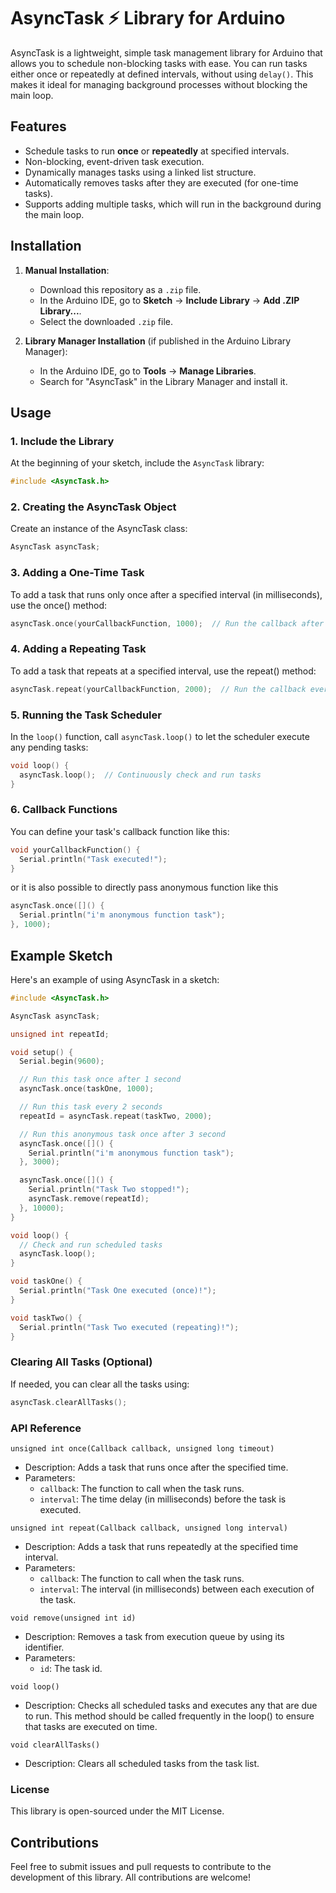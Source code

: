 # AsyncTask ⚡ Library for Arduino

AsyncTask is a lightweight, simple task management library for Arduino that allows you to schedule non-blocking tasks with ease. You can run tasks either once or repeatedly at defined intervals, without using `delay()`. This makes it ideal for managing background processes without blocking the main loop.

## Features

- Schedule tasks to run **once** or **repeatedly** at specified intervals.
- Non-blocking, event-driven task execution.
- Dynamically manages tasks using a linked list structure.
- Automatically removes tasks after they are executed (for one-time tasks).
- Supports adding multiple tasks, which will run in the background during the main loop.

## Installation

1. **Manual Installation**:
    - Download this repository as a `.zip` file.
    - In the Arduino IDE, go to **Sketch** → **Include Library** → **Add .ZIP Library...**.
    - Select the downloaded `.zip` file.
    
2. **Library Manager Installation** (if published in the Arduino Library Manager):
    - In the Arduino IDE, go to **Tools** → **Manage Libraries**.
    - Search for "AsyncTask" in the Library Manager and install it.

## Usage

### 1. Include the Library

At the beginning of your sketch, include the `AsyncTask` library:

```cpp
#include <AsyncTask.h>
```

### 2. Creating the AsyncTask Object
Create an instance of the AsyncTask class:

```cpp
AsyncTask asyncTask;
```

### 3. Adding a One-Time Task
To add a task that runs only once after a specified interval (in milliseconds), use the once() method:

```cpp
asyncTask.once(yourCallbackFunction, 1000);  // Run the callback after 1000 ms (1 second)
```

### 4. Adding a Repeating Task
To add a task that repeats at a specified interval, use the repeat() method:

```cpp
asyncTask.repeat(yourCallbackFunction, 2000);  // Run the callback every 2000 ms (2 seconds)

```

### 5. Running the Task Scheduler
In the `loop()` function, call `asyncTask.loop()` to let the scheduler execute any pending tasks:

```cpp
void loop() {
  asyncTask.loop();  // Continuously check and run tasks
}
```

### 6. Callback Functions
You can define your task's callback function like this:

```cpp
void yourCallbackFunction() {
  Serial.println("Task executed!");
}
```

or it is also possible to directly pass anonymous function like this

```cpp
asyncTask.once([]() {
  Serial.println("i'm anonymous function task");
}, 1000);
```

## Example Sketch
Here's an example of using AsyncTask in a sketch:

```cpp
#include <AsyncTask.h>

AsyncTask asyncTask;

unsigned int repeatId;

void setup() {
  Serial.begin(9600);

  // Run this task once after 1 second
  asyncTask.once(taskOne, 1000);

  // Run this task every 2 seconds
  repeatId = asyncTask.repeat(taskTwo, 2000);

  // Run this anonymous task once after 3 second
  asyncTask.once([]() {
    Serial.println("i'm anonymous function task");
  }, 3000);

  asyncTask.once([]() {
    Serial.println("Task Two stopped!");
    asyncTask.remove(repeatId);
  }, 10000);
}

void loop() {
  // Check and run scheduled tasks
  asyncTask.loop();
}

void taskOne() {
  Serial.println("Task One executed (once)!");
}

void taskTwo() {
  Serial.println("Task Two executed (repeating)!");
}
```

### Clearing All Tasks (Optional)
If needed, you can clear all the tasks using:

```cpp
asyncTask.clearAllTasks();
```


### API Reference
  `unsigned int once(Callback callback, unsigned long timeout)`
  - Description: Adds a task that runs once after the specified time.
  - Parameters:
    - `callback`: The function to call when the task runs.
    - `interval`: The time delay (in milliseconds) before the task is executed.

 `unsigned int repeat(Callback callback, unsigned long interval)`
  - Description: Adds a task that runs repeatedly at the specified time interval.
  - Parameters:
    - `callback`: The function to call when the task runs.
    - `interval`: The interval (in milliseconds) between each execution of the task.

 `void remove(unsigned int id)`
  - Description: Removes a task from execution queue by using its identifier.
  - Parameters:
    - `id`: The task id.

 `void loop()`
  - Description: Checks all scheduled tasks and executes any that are due to run. This method should be called frequently in the loop() to ensure that tasks are executed on time.

 `void clearAllTasks()`
  - Description: Clears all scheduled tasks from the task list.

### License
This library is open-sourced under the MIT License.

## Contributions
Feel free to submit issues and pull requests to contribute to the development of this library. All contributions are welcome!